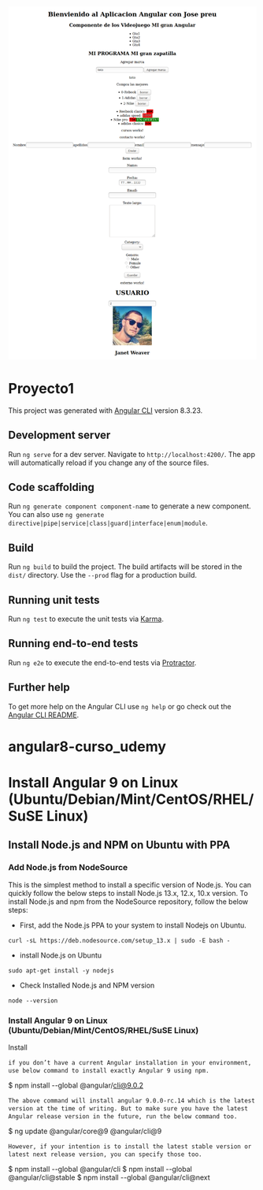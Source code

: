 ![Alt text](angular-curso.png)
# Proyecto1

This project was generated with [Angular CLI](https://github.com/angular/angular-cli) version 8.3.23.

## Development server

Run `ng serve` for a dev server. Navigate to `http://localhost:4200/`. The app will automatically reload if you change any of the source files.

## Code scaffolding

Run `ng generate component component-name` to generate a new component. You can also use `ng generate directive|pipe|service|class|guard|interface|enum|module`.

## Build

Run `ng build` to build the project. The build artifacts will be stored in the `dist/` directory. Use the `--prod` flag for a production build.

## Running unit tests

Run `ng test` to execute the unit tests via [Karma](https://karma-runner.github.io).

## Running end-to-end tests

Run `ng e2e` to execute the end-to-end tests via [Protractor](http://www.protractortest.org/).

## Further help

To get more help on the Angular CLI use `ng help` or go check out the [Angular CLI README](https://github.com/angular/angular-cli/blob/master/README.md).
# angular8-curso_udemy


# Install Angular 9 on Linux (Ubuntu/Debian/Mint/CentOS/RHEL/SuSE Linux) 

## Install Node.js and NPM on Ubuntu with PPA
### Add Node.js from NodeSource
This is the simplest method to install a specific version of Node.js. You can quickly follow the below steps to install Node.js 13.x, 12.x, 10.x version. To install Node.js and npm from the NodeSource repository, follow the below steps:

* First, add the Node.js PPA to your system to install Nodejs on Ubuntu.
```
curl -sL https://deb.nodesource.com/setup_13.x | sudo -E bash -
```
* install Node.js on Ubuntu
```
sudo apt-get install -y nodejs
```
* Check Installed Node.js and NPM version
```
node --version
```
###  Install Angular 9 on Linux (Ubuntu/Debian/Mint/CentOS/RHEL/SuSE Linux) 

Install

    if you don’t have a current Angular installation in your environment, use below command to install exactly Angular 9 using npm.

$ npm install --global @angular/cli@9.0.2

    The above command will install angular 9.0.0-rc.14 which is the latest version at the time of writing. But to make sure you have the latest Angular release version in the future, run the below command too.

$ ng update @angular/core@9 @angular/cli@9

    However, if your intention is to install the latest stable version or latest next release version, you can specify those too.

$ npm install --global @angular/cli
$ npm install --global @angular/cli@stable
$ npm install --global @angular/cli@next


